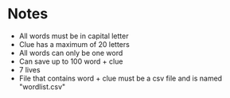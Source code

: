 # Notes
- All words must be in capital letter
- Clue has a maximum of 20 letters
- All words can only be one word
- Can save up to 100 word + clue
- 7 lives
- File that contains word + clue must be a csv file and is named "wordlist.csv"
